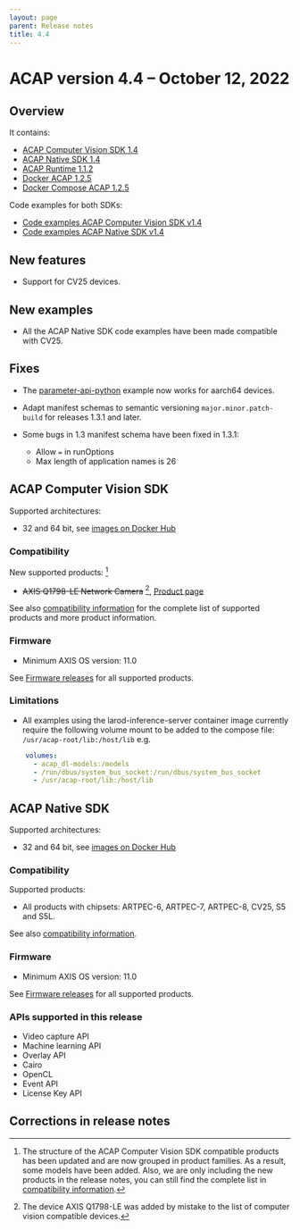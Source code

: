 ```yaml
---
layout: page
parent: Release notes
title: 4.4
---
```


# ACAP version 4.4 – October 12, 2022

## Overview

It contains:

- [ACAP Computer Vision SDK 1.4](#acap-computer-vision-sdk)
- [ACAP Native SDK 1.4](#acap-native-sdk)
- [ACAP Runtime 1.1.2](https://hub.docker.com/r/axisecp/acap-runtime)
- [Docker ACAP 1.2.5](https://github.com/AxisCommunications/docker-acap)
- [Docker Compose ACAP 1.2.5](https://github.com/AxisCommunications/docker-compose-acap)

Code examples for both SDKs:

- [Code examples ACAP Computer Vision SDK v1.4](https://github.com/AxisCommunications/acap-computer-vision-sdk-examples)
- [Code examples ACAP Native SDK v1.4](https://github.com/AxisCommunications/acap-native-sdk-examples)

## New features

- Support for CV25 devices.

## New examples

- All the ACAP Native SDK code examples have been made compatible with CV25.

## Fixes

- The [parameter-api-python](https://github.com/AxisCommunications/acap-computer-vision-sdk-examples/tree/main/parameter-api-python) example now works for aarch64 devices.

- Adapt manifest schemas to semantic versioning `major.minor.patch-build` for releases 1.3.1 and later.
- Some bugs in 1.3 manifest schema have been fixed in 1.3.1:
  - Allow `=` in runOptions
  - Max length of application names is 26

## ACAP Computer Vision SDK

Supported architectures:

- 32 and 64 bit, see [images on Docker Hub](https://hub.docker.com/r/axisecp/acap-computer-vision-sdk)

### Compatibility

New supported products: [^1]

- ~~AXIS Q1798-LE Network Camera~~ [^2], [Product page](https://www.axis.com/products/axis-q1798-le)

See also [compatibility information](../axis-devices-and-compatibility) for the complete list of
supported products and more product information.

### Firmware

- Minimum AXIS OS version: 11.0

See [Firmware releases](https://www.axis.com/support/firmware) for all supported products.

### Limitations

- All examples using the larod-inference-server container image currently require the following volume mount to be added to the compose file: `/usr/acap-root/lib:/host/lib` e.g.

```yaml
    volumes:
      - acap_dl-models:/models
      - /run/dbus/system_bus_socket:/run/dbus/system_bus_socket
      - /usr/acap-root/lib:/host/lib
 ```

## ACAP Native SDK

Supported architectures:

- 32 and 64 bit, see [images on Docker Hub](https://hub.docker.com/r/axisecp/acap-native-sdk)

### Compatibility

Supported products:

- All products with chipsets: ARTPEC-6, ARTPEC-7, ARTPEC-8, CV25, S5 and S5L.

See also [compatibility information](../axis-devices-and-compatibility).

### Firmware

- Minimum AXIS OS version: 11.0

See [Firmware releases](https://www.axis.com/support/firmware) for all supported products.

### APIs supported in this release

- Video capture API
- Machine learning API
- Overlay API
- Cairo
- OpenCL
- Event API
- License Key API

## Corrections in release notes

[^1]: The structure of the ACAP Computer Vision SDK compatible products has been updated and are now grouped in product families. As a result, some models have been added. Also, we are only including the new products in the release notes, you can still find the complete list in [compatibility information](../axis-devices-and-compatibility).
[^2]: The device AXIS Q1798-LE was added by mistake to the list of computer vision compatible devices.
